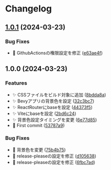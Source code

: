 # Changelog

## [1.0.1](https://github.com/tachiguitech/vite-bevy-trial/compare/v1.0.0...v1.0.1) (2024-03-23)


### Bug Fixes

* 💚 GithubActionsの権限設定を修正 ([e63ae4f](https://github.com/tachiguitech/vite-bevy-trial/commit/e63ae4f761be5cb95d5bf27037ba7e89659038a1))

## 1.0.0 (2024-03-23)


### Features

* :sparkles: CSSファイルをビルド対象に追加 ([8bdda8a](https://github.com/tachiguitech/vite-bevy-trial/commit/8bdda8a228c7f2c70eff87d68a437b8746987f35))
* ✨ Bevyアプリの背景色を設定 ([32c3bc7](https://github.com/tachiguitech/vite-bevy-trial/commit/32c3bc72cd6143a3740d471db46e66a83dcdd3cd))
* ✨ ReactRouterにbaseを設定 ([44373f5](https://github.com/tachiguitech/vite-bevy-trial/commit/44373f50e4821a94a50f38e3e2c9de954eddb2fe))
* ✨ Viteにbaseを設定 ([2bd6c24](https://github.com/tachiguitech/vite-bevy-trial/commit/2bd6c24785437337183d49df795798a76c0e93ff))
* ✨ 背景色設定タイミングを変更 ([6e77d85](https://github.com/tachiguitech/vite-bevy-trial/commit/6e77d856d9765087a654dae77ae9021244046bcb))
* 🚀 First commit ([53787a9](https://github.com/tachiguitech/vite-bevy-trial/commit/53787a9f5316ccbbda4b99c3031e381209876e31))


### Bug Fixes

* :bug: 背景色を変更 ([75b4b75](https://github.com/tachiguitech/vite-bevy-trial/commit/75b4b7559102b9103502543925d35dcf60b11f09))
* 💚 release-pleaseの設定を修正 ([d105638](https://github.com/tachiguitech/vite-bevy-trial/commit/d105638e0aaa4e76f9396f7c963f544adea08b5d))
* 💚 release-pleaseの設定を修正 ([6fbc7ad](https://github.com/tachiguitech/vite-bevy-trial/commit/6fbc7adccb173ad7f96c93da4d7e9fbb308b9d93))
